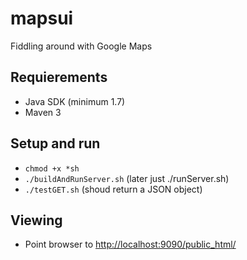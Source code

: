 mapsui
======

Fiddling around with Google Maps

## Requierements
- Java SDK (minimum 1.7)
- Maven 3

## Setup and run
- ```chmod +x *sh```
- ```./buildAndRunServer.sh``` (later just ./runServer.sh)
- ```./testGET.sh``` (shoud return a JSON object)

## Viewing
- Point browser to [http://localhost:9090/public_html/](http://localhost:9090/public_html/index.html)






